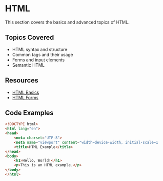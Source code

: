 # HTML

This section covers the basics and advanced topics of HTML.

## Topics Covered
- HTML syntax and structure
- Common tags and their usage
- Forms and input elements
- Semantic HTML

## Resources
- [HTML Basics](https://developer.mozilla.org/en-US/docs/Web/HTML)
- [HTML Forms](https://developer.mozilla.org/en-US/docs/Learn/Forms)

## Code Examples

```html
<!DOCTYPE html>
<html lang="en">
<head>
    <meta charset="UTF-8">
    <meta name="viewport" content="width=device-width, initial-scale=1.0">
    <title>HTML Example</title>
</head>
<body>
    <h1>Hello, World!</h1>
    <p>This is an HTML example.</p>
</body>
</html>
